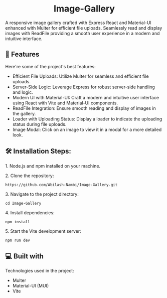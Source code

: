 <h1 align="center" id="title">Image-Gallery</h1>

<p id="description">A responsive image gallery crafted with Express React and Material-UI enhanced with Multer for efficient file uploads. Seamlessly read and display images with ReadFile providing a smooth user experience in a modern and intuitive interface.</p>

  
  
<h2>🧐 Features</h2>

Here're some of the project's best features:

*   Efficient File Uploads: Utilize Multer for seamless and efficient file uploads.
*   Server-Side Logic: Leverage Express for robust server-side handling and logic.
*   Modern UI with Material-UI: Craft a modern and intuitive user interface using React with Vite and Material-UI components.
*   ReadFile Integration: Ensure smooth reading and display of images in the gallery.
*   Loader with Uploading Status: Display a loader to indicate the uploading status during file uploads.
*   Image Modal: Click on an image to view it in a modal for a more detailed look.

<h2>🛠️ Installation Steps:</h2>

<p>1. Node.js and npm installed on your machine.</p>

<p>2. Clone the repository:</p>

```
https://github.com/Abilash-Nambi/Image-Gallery.git
```

<p>3. Navigate to the project directory:</p>

```
cd Image-Gallery
```

<p>4. Install dependencies:</p>

```
npm install
```

<p>5. Start the Vite development server:</p>

```
npm run dev
```

  
  
<h2>💻 Built with</h2>

Technologies used in the project:

*   Multer
*   Material-UI (MUI)
*   Vite
